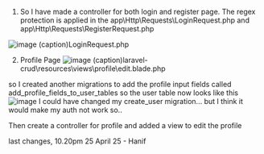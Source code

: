1. So I have made a controller for both login and register page. The regex protection is applied in the app\Http\Requests\LoginRequest.php and app\Http\Requests\RegisterRequest.php

![image](https://github.com/user-attachments/assets/f83a451e-2cd1-406c-bb26-7fc116e9e8e2)
(caption)LoginRequest.php

2. Profile Page
![image](https://github.com/user-attachments/assets/660effb4-1ed0-4cb4-bf52-a581fd9003ab)
(caption)laravel-crud\resources\views\profile\edit.blade.php

so I created another migrations to add the profile input fields called add_profile_fields_to_user_tables
so the user table now looks like this 
![image](https://github.com/user-attachments/assets/707a3821-696d-403d-bfb4-4ab242d3622e)
I could have changed my create_user migration... but I think it would make my auth not work so..

Then create a controller for profile
and added a view to edit the profile

last changes, 10.20pm 25 April 25 - Hanif

